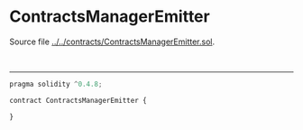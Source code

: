 # ContractsManagerEmitter

Source file [../../contracts/ContractsManagerEmitter.sol](../../contracts/ContractsManagerEmitter.sol).

<br />

<hr />

```javascript
pragma solidity ^0.4.8;

contract ContractsManagerEmitter {

}
```
